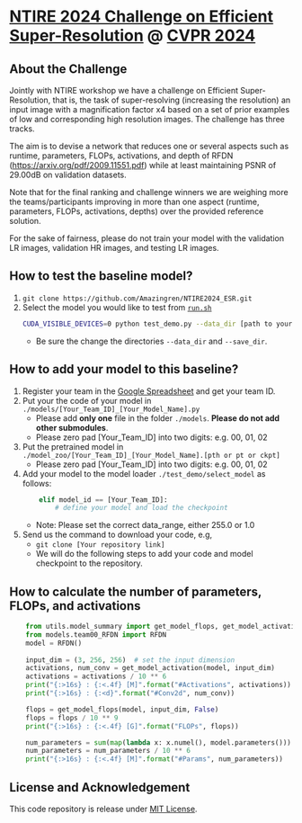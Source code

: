 # [NTIRE 2024 Challenge on Efficient Super-Resolution](https://cvlai.net/ntire/2024/) @ [CVPR 2024](https://cvpr.thecvf.com/)

## About the Challenge

Jointly with NTIRE workshop we have a challenge on Efficient Super-Resolution, that is, the task of super-resolving (increasing the resolution) an input image with a magnification factor x4 based on a set of prior examples of low and corresponding high resolution images. The challenge has three tracks.

The aim is to devise a network that reduces one or several aspects such as runtime, parameters, FLOPs, activations, and depth of RFDN (https://arxiv.org/pdf/2009.11551.pdf) while at least maintaining PSNR of 29.00dB on validation datasets.

Note that for the final ranking and challenge winners we are weighing more the teams/participants improving in more than one aspect (runtime, parameters, FLOPs, activations, depths) over the provided reference solution.

For the sake of fairness, please do not train your model with the validation LR images, validation HR images, and testing LR images.


## How to test the baseline model?

1. `git clone https://github.com/Amazingren/NTIRE2024_ESR.git`
2. Select the model you would like to test from [`run.sh`](./run.sh)
    ```bash
    CUDA_VISIBLE_DEVICES=0 python test_demo.py --data_dir [path to your data dir] --save_dir [path to your save dir] --model_id -1
    ```
    - Be sure the change the directories `--data_dir` and `--save_dir`.


## How to add your model to this baseline?

1. Register your team in the [Google Spreadsheet](https://docs.google.com/spreadsheets/d/1ZFlte0uR4bNl6UVJxShESkui1n3ejzXAvUX_e1qyhSc/edit?usp=sharing) and get your team ID.
2. Put your the code of your model in `./models/[Your_Team_ID]_[Your_Model_Name].py`
   - Please add **only one** file in the folder `./models`. **Please do not add other submodules**.
   - Please zero pad [Your_Team_ID] into two digits: e.g. 00, 01, 02 
3. Put the pretrained model in `./model_zoo/[Your_Team_ID]_[Your_Model_Name].[pth or pt or ckpt]`
   - Please zero pad [Your_Team_ID] into two digits: e.g. 00, 01, 02  
4. Add your model to the model loader `./test_demo/select_model` as follows:
    ```python
        elif model_id == [Your_Team_ID]:
            # define your model and load the checkpoint
    ```
   - Note: Please set the correct data_range, either 255.0 or 1.0
5. Send us the command to download your code, e.g, 
   - `git clone [Your repository link]`
   - We will do the following steps to add your code and model checkpoint to the repository.
   

## How to calculate the number of parameters, FLOPs, and activations

```python
    from utils.model_summary import get_model_flops, get_model_activation
    from models.team00_RFDN import RFDN
    model = RFDN()
    
    input_dim = (3, 256, 256)  # set the input dimension
    activations, num_conv = get_model_activation(model, input_dim)
    activations = activations / 10 ** 6
    print("{:>16s} : {:<.4f} [M]".format("#Activations", activations))
    print("{:>16s} : {:<d}".format("#Conv2d", num_conv))

    flops = get_model_flops(model, input_dim, False)
    flops = flops / 10 ** 9
    print("{:>16s} : {:<.4f} [G]".format("FLOPs", flops))

    num_parameters = sum(map(lambda x: x.numel(), model.parameters()))
    num_parameters = num_parameters / 10 ** 6
    print("{:>16s} : {:<.4f} [M]".format("#Params", num_parameters))
```

## License and Acknowledgement
This code repository is release under [MIT License](LICENSE). 
